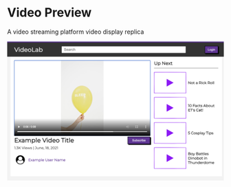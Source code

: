 # Video Preview

A video streaming platform video display replica

![Video Preview Image](https://github.com/GreenJ84/Web_Dev_Week_2/raw/master/video-preview/assets/VideoPreview.png)